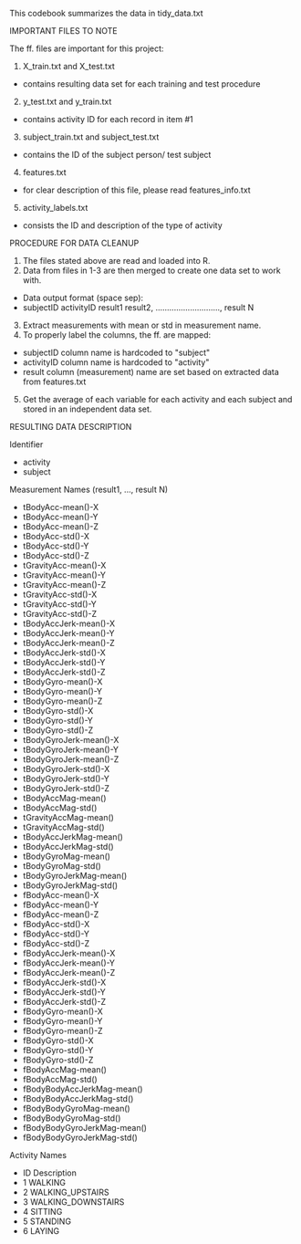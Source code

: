 This codebook summarizes the data in tidy_data.txt

IMPORTANT FILES TO NOTE

The ff. files are important for this project:
1) X_train.txt and X_test.txt
  - contains resulting data set for each training and test procedure
2) y_test.txt and y_train.txt
  - contains activity ID for each record in item #1
3) subject_train.txt and subject_test.txt
  - contains the ID of the subject person/ test subject
4) features.txt
  - for clear description of this file, please read features_info.txt
5) activity_labels.txt
  - consists the ID and description of the type of activity


PROCEDURE FOR DATA CLEANUP
1) The files stated above are read and loaded into R. 
2) Data from files in 1-3 are then merged to create one data set to work with. 
  - Data output format (space sep):
  - subjectID activityID  result1 result2, ............................,  result N
3) Extract measurements with mean or std in measurement name. 
4) To properly label the columns, the ff. are mapped:
  - subjectID column name is hardcoded to "subject"
  - activityID column name is hardcoded to "activity"
  - result column (measurement) name are set based on extracted data from features.txt
5) Get the average of each variable for each activity and each subject and stored in an independent data set. 

RESULTING DATA DESCRIPTION

Identifier
- activity
- subject

Measurement Names (result1, ..., result N)
- tBodyAcc-mean()-X
- tBodyAcc-mean()-Y
- tBodyAcc-mean()-Z
- tBodyAcc-std()-X
- tBodyAcc-std()-Y
- tBodyAcc-std()-Z
- tGravityAcc-mean()-X
- tGravityAcc-mean()-Y
- tGravityAcc-mean()-Z
- tGravityAcc-std()-X
- tGravityAcc-std()-Y
- tGravityAcc-std()-Z
- tBodyAccJerk-mean()-X
- tBodyAccJerk-mean()-Y
- tBodyAccJerk-mean()-Z
- tBodyAccJerk-std()-X
- tBodyAccJerk-std()-Y
- tBodyAccJerk-std()-Z
- tBodyGyro-mean()-X
- tBodyGyro-mean()-Y
- tBodyGyro-mean()-Z
- tBodyGyro-std()-X
- tBodyGyro-std()-Y
- tBodyGyro-std()-Z
- tBodyGyroJerk-mean()-X
- tBodyGyroJerk-mean()-Y
- tBodyGyroJerk-mean()-Z
- tBodyGyroJerk-std()-X
- tBodyGyroJerk-std()-Y
- tBodyGyroJerk-std()-Z
- tBodyAccMag-mean()
- tBodyAccMag-std()
- tGravityAccMag-mean()
- tGravityAccMag-std()
- tBodyAccJerkMag-mean()
- tBodyAccJerkMag-std()
- tBodyGyroMag-mean()
- tBodyGyroMag-std()
- tBodyGyroJerkMag-mean()
- tBodyGyroJerkMag-std()
- fBodyAcc-mean()-X
- fBodyAcc-mean()-Y
- fBodyAcc-mean()-Z
- fBodyAcc-std()-X
- fBodyAcc-std()-Y
- fBodyAcc-std()-Z
- fBodyAccJerk-mean()-X
- fBodyAccJerk-mean()-Y
- fBodyAccJerk-mean()-Z
- fBodyAccJerk-std()-X
- fBodyAccJerk-std()-Y
- fBodyAccJerk-std()-Z
- fBodyGyro-mean()-X
- fBodyGyro-mean()-Y
- fBodyGyro-mean()-Z
- fBodyGyro-std()-X
- fBodyGyro-std()-Y
- fBodyGyro-std()-Z
- fBodyAccMag-mean()
- fBodyAccMag-std()
- fBodyBodyAccJerkMag-mean()
- fBodyBodyAccJerkMag-std()
- fBodyBodyGyroMag-mean()
- fBodyBodyGyroMag-std()
- fBodyBodyGyroJerkMag-mean()
- fBodyBodyGyroJerkMag-std()


Activity Names

- ID    Description
- 1     WALKING
- 2     WALKING_UPSTAIRS
- 3     WALKING_DOWNSTAIRS
- 4     SITTING
- 5     STANDING
- 6     LAYING
